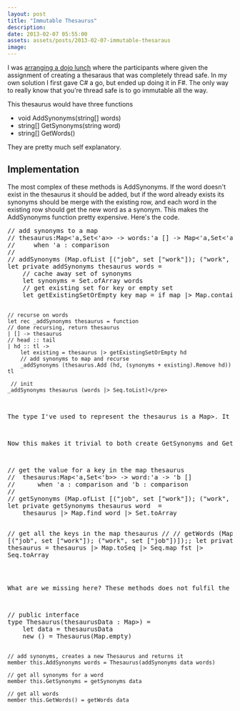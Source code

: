 ```yaml
---
layout: post
title: "Immutable Thesaurus"
description:
date: 2013-02-07 05:55:00
assets: assets/posts/2013-02-07-immutable-thesaraus
image: 
---
```


<p>I was <a href="http://sys4.litemedia.se">arranging a dojo lunch</a> where the participants where given the assignment of creating a thesaraus that was completely thread safe. In my own solution I first gave C# a go, but ended up doing it in F#. The only way to really know that you're thread safe is to go immutable all the way.</p>
<p>This thesaurus would have three functions</p>
<ul>
<li>void AddSynonyms(string[] words)</li>
<li>string[] GetSynonyms(string word)</li>
<li>string[] GetWords()</li>
</ul>
<p>They are pretty much self explanatory.</p>
<h2>Implementation</h2>
<p>The most complex of these methods is AddSynonyms. If the word doesn't exist in the thesaurus it should be added, but if the word already exists its synonyms should be merge with the existing row, and each word in the existing row should get the new word as a synonym. This makes the AddSynonyms function pretty expensive. Here's the code.</p>
<pre class="brush:fsharp">// add synonyms to a map
// thesaurus:Map<'a,Set<'a>> -> words:'a [] -> Map<'a,Set<'a>>
//     when 'a : comparison
//
// addSynonyms (Map.ofList [("job", set ["work"]); ("work", set ["job"])]) [|"job"; "task"; "work"; "undertaking"|];;
let private addSynonyms thesaurus words = 
    // cache away set of synonyms
    let synonyms = Set.ofArray words
    // get existing set for key or empty set
    let getExistingSetOrEmpty key map = if map |> Map.containsKey key then map.[key] else Set.empty
    
    // recurse on words
    let rec _addSynonyms thesaurus = function
    // done recursing, return thesaurus
    | [] -> thesaurus
    // head :: tail
    | hd :: tl ->
        let existing = thesaurus |> getExistingSetOrEmpty hd
        // add synonyms to map and recurse
        _addSynonyms (thesaurus.Add (hd, (synonyms + existing).Remove hd)) tl

     // init
    _addSynonyms thesaurus (words |> Seq.toList)</pre>
<p>The type I've used to represent the thesaurus is a Map<string, Set<string>>. It is an immutable dictionary. Set is a collection where every member is unique. This data structure takes away a lot of pain that otherwise would have been done through code.</p>
<p>Now this makes it trivial to both create GetSynonyms and GetWords. Here they are.</p>
<pre class="brush:fsharp">// get the value for a key in the map thesaurus
//  thesaurus:Map<'a,Set<'b>> -> word:'a -> 'b []
//      when 'a : comparison and 'b : comparison
//
// getSynonyms (Map.ofList [("job", set ["work"]); ("work", set ["job"])]) "job";;
let private getSynonyms thesaurus word  =
    thesaurus |> Map.find word |> Set.toArray

// get all the keys in the map thesaurus
//
// getWords (Map.ofList [("job", set ["work"]); ("work", set ["job"])]);;
let private getWords thesaurus =
    thesaurus |> Map.toSeq |> Seq.map fst |> Seq.toArray
</pre>
<p>What are we missing here? These methods does not fulfil the public interface that the task required. It said nothing about a Thesaurus map. I choose to create a class wrapper for these methods, to make it easier to work with from C#. Here you go.</p>
<pre class="brush:fsharp">// public interface
type Thesaurus(thesaurusData : Map<string, Set<string>>) =
    let data = thesaurusData
    new () = Thesaurus(Map.empty)

    // add synonyms, creates a new Thesaurus and returns it
    member this.AddSynonyms words = Thesaurus(addSynonyms data words)

    // get all synonyms for a word
    member this.GetSynonyms = getSynonyms data

    // get all words
    member this.GetWords() = getWords data
</pre>
